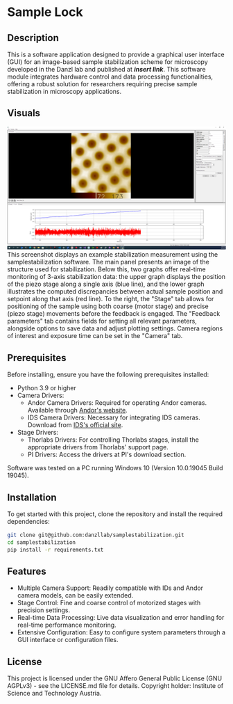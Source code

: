 # Sample Lock

## Description
This is a software application designed to provide a graphical user interface (GUI) for an image-based sample stabilization scheme for microscopy developed in the Danzl lab and published at ***insert link***. This software module integrates hardware control and data processing functionalities, offering a robust solution for researchers requiring precise sample stabilization in microscopy applications.

## Visuals
![System Screenshot](pics/GUI_new.png)
This screenshot displays an example stabilization measurement using the samplestabilization software. The main panel presents an image of the structure used for stabilization. Below this, two graphs offer real-time monitoring of 3-axis stabilization data: the upper graph displays the position of the piezo stage along a single axis (blue line), and the lower graph illustrates the computed discrepancies between actual sample position and setpoint along that axis (red line). To the right, the "Stage" tab allows for positioning of the sample using both coarse (motor stage) and precise (piezo stage) movements before the feedback is engaged. The "Feedback parameters" tab contains fields for setting all relevant parameters, alongside options to save data and adjust plotting settings. Camera regions of interest and exposure time can be set in the "Camera" tab.

## Prerequisites
Before installing, ensure you have the following prerequisites installed:
- Python 3.9 or higher
- Camera Drivers:
    -   Andor Camera Drivers: Required for operating Andor cameras. Available through [Andor's website](https://andor.oxinst.com/products/).
    -   IDS Camera Drivers: Necessary for integrating IDS cameras. Download from [IDS's official site](https://en.ids-imaging.com/).
- Stage Drivers:
    - Thorlabs Drivers: For controlling Thorlabs stages, install the appropriate drivers from Thorlabs' support page.
    - PI Drivers: Access the drivers at PI's download section.
  
Software was tested on a PC running Windows 10 (Version 10.0.19045 Build 19045).

## Installation

To get started with this project, clone the repository and install the required dependencies:

```bash
git clone git@github.com:danzllab/samplestabilization.git
cd samplestabilization
pip install -r requirements.txt
```

## Features
- Multiple Camera Support: Readily compatible with IDs and Andor camera models, can be easily extended.
- Stage Control: Fine and coarse control of motorized stages with precision settings.
- Real-time Data Processing: Live data visualization and error handling for real-time performance monitoring.
- Extensive Configuration: Easy to configure system parameters through a GUI interface or configuration files.

## License
This project is licensed under the GNU Affero General Public License (GNU AGPLv3) - see the LICENSE.md file for details. Copyright holder: Institute of Science and Technology Austria.
